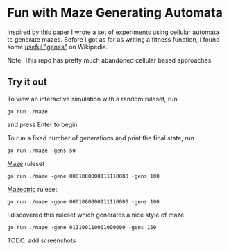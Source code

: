 # Fun with Maze Generating Automata

Inspired by [this paper][1] I wrote a set of experiments using cellular
automata to generate mazes. Before I got as far as writing a fitness function,
I found some [useful "genes"][2] on Wikipedia.

Note: This repo has pretty much abandoned cellular based approaches.

## Try it out

To view an interactive simulation with a random ruleset, run

```
go run ./maze
```

and press Enter to begin.

To run a fixed number of generations and print the final state, run

```
go run ./maze -gens 50
```

[Maze][3] ruleset

```
go run ./maze -gene 0001000000111110000 -gens 100
```

[Mazectric][3] ruleset

```
go run ./maze -gene 0001000000111110000 -gens 100
```

I discovered this ruleset which generates a nice style of maze.

```
go run ./maze -gene 011100110001000000 -gens 150
```

TODO: add screenshots

[1]: https://scholarworks.unr.edu/bitstream/handle/11714/3433/Adams_unr_0139M_12635.pdf?sequence=1&isAllowed=y
[2]: https://en.wikipedia.org/wiki/Maze_generation_algorithm#Cellular_automaton_algorithms
[3]: https://www.conwaylife.com/wiki/OCA:Maze
